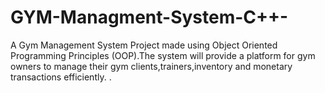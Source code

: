 # GYM-Managment-System-C++-

A Gym Management System Project made using Object Oriented Programming Principles (OOP).The system will provide a platform for gym owners to manage their gym clients,trainers,inventory and monetary transactions efficiently. .
